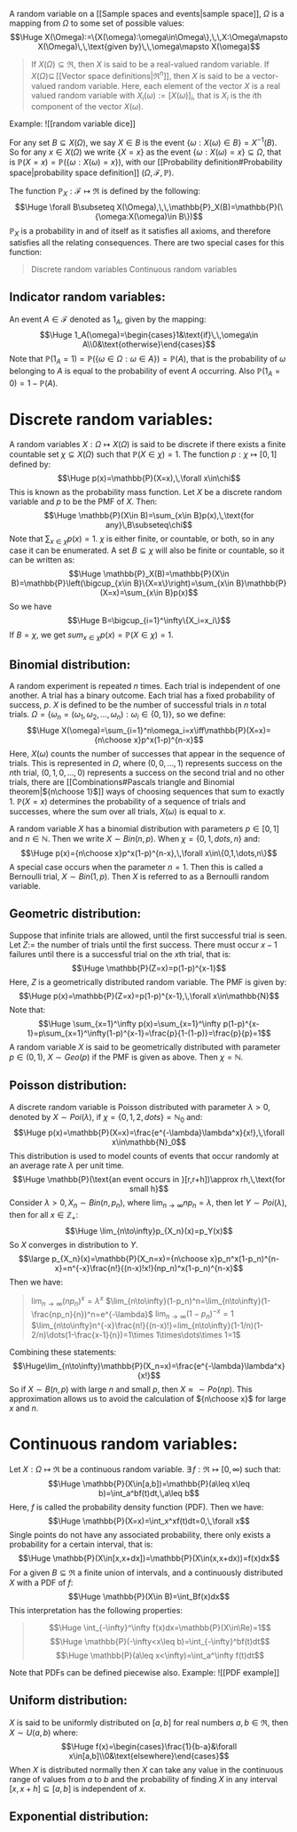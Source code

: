 
A random variable on a [[Sample spaces and events|sample space]], $\Omega$ is a mapping from $\Omega$ to some set of possible values:$$\Huge X(\Omega):=\{X(\omega):\omega\in\Omega\},\,\,X:\Omega\mapsto X(\Omega)\,\,\text{given by}\,\,\omega\mapsto X(\omega)$$
> If $X(\Omega)\subseteq\Re$, then $X$ is said to be a real-valued random variable.
> If $X(\Omega)\subseteq\,$[[Vector space definitions|$\Re^n$]], then $X$ is said to be a vector-valued random variable. Here, each element of the vector $X$ is a real valued random variable with $X_i(\omega):=[X(\omega)]_i$, that is $X_i$ is the $i$th component of the vector $X(\omega)$.

Example:
![[random variable dice]]

For any set $B\subseteq X(\Omega)$, we say $X\in B$ is the event $\{\omega:X(\omega)\in B\}=X^{-1}(B)$. So for any $x\in X(\Omega)$ we write $\{X=x\}$ as the event $\{\omega:X(\omega)=x\}\subseteq\Omega$, that is $\mathbb{P}(X=x)=\mathbb{P}(\{\omega:X(\omega)=x\})$, with our [[Probability definition#Probability space|probability space definition]] $(\Omega, \mathcal{F}, \mathbb{P})$.

The function $\mathbb{P}_X:\mathcal{F}\mapsto\Re$ is defined by the following:$$\Huge \forall B\subseteq X(\Omega),\,\,\mathbb{P}_X(B)=\mathbb{P}(\{\omega:X(\omega)\in B\})$$
$\mathbb{P}_X$ is a probability in and of itself as it satisfies all axioms, and therefore satisfies all the relating consequences. There are two special cases for this function:
> Discrete random variables
> Continuous random variables

## Indicator random variables:

An event $A\in\mathcal{F}$ denoted as $1_A$, given by the mapping:
$$\Huge 1_A(\omega)=\begin{cases}1&\text{if}\,\,\omega\in A\\0&\text{otherwise}\end{cases}$$
Note that $\mathbb{P}(1_A=1)=\mathbb{P}(\{\omega\in\Omega:\omega\in A\})=\mathbb{P}(A)$, that is the probability of $\omega$ belonging to $A$ is equal to the probability of event $A$ occurring. Also $\mathbb{P}(1_A=0)=1-\mathbb{P}(A)$.


# Discrete random variables:

A random variables $X:\Omega\mapsto X(\Omega)$ is said to be discrete if there exists a finite countable set $\chi\subseteq X(\Omega)$ such that $\mathbb{P}(X\in\chi)=1$. The function $p:\chi\mapsto[0,1]$ defined by:$$\Huge p(x)=\mathbb{P}(X=x),\,\forall x\in\chi$$
This is known as the probability mass function. Let $X$ be a discrete random variable and $p$ to be the PMF of $X$. Then:
$$\Huge \mathbb{P}(X\in B)=\sum_{x\in B}p(x),\,\text{for any}\,B\subseteq\chi$$
Note that $\sum_{x\in\chi}p(x)=1$. $\chi$ is either finite, or countable, or both, so in any case it can be enumerated. A set $B\subseteq\chi$ will also be finite or countable, so it can be written as:$$\Huge \mathbb{P}_X(B)=\mathbb{P}(X\in B)=\mathbb{P}\left(\bigcup_{x\in B}\{X=x\}\right)=\sum_{x\in B}\mathbb{P}(X=x)=\sum_{x\in B}p(x)$$
So we have $$\Huge B=\bigcup_{i=1}^\infty\{X_i=x_i\}$$
If $B=\chi$, we get $sum_{x\in\chi}p(x)=\mathbb{P}(X\in\chi)=1$.

## Binomial distribution:

A random experiment is repeated $n$ times. Each trial is independent of one another. A trial has a binary outcome. Each trial has a fixed probability of success, $p$. $X$ is defined to be the number of successful trials in $n$ total trials. $\Omega=\{\omega_n=(\omega_1,\omega_2,\dots,\omega_n):\omega_i\in\{0,1\}\}$, so we define:$$\Huge X(\omega)=\sum_{i=1}^n\omega_i=x\iff\mathbb{P}(X=x)={n\choose x}p^x(1-p)^{n-x}$$
Here, $X(\omega)$ counts the number of successes that appear in the sequence of trials. This is represented in $\Omega$, where $(0,0,\dots,1)$ represents success on the $n$th trial, $(0,1,0,\dots,0)$ represents a success on the second trial and no other trials, there are [[Combinations#Pascals triangle and Binomial theorem|${n\choose 1}$]] ways of choosing sequences that sum to exactly 1. $\mathbb{P}(X=x)$ determines the probability of a sequence of trials and successes, where the sum over all trials, $X(\omega)$ is equal to $x$.

A random variable $X$ has a binomial distribution with parameters $p\in[0,1]$ and $n\in\mathbb{N}$. Then we write $X\sim Bin(n,p)$. When $\chi=\{0,1,dots,n\}$ and:$$\Huge p(x)={n\choose x}p^x(1-p)^{n-x},\,\forall x\in\{0,1,\dots,n\}$$
A special case occurs when the parameter $n=1$. Then this is called a Bernoulli trial, $X\sim Bin(1,p)$. Then $X$ is referred to as a Bernoulli random variable.

## Geometric distribution:

Suppose that infinite trials are allowed, until the first successful trial is seen. Let $Z:=$ the number of trials until the first success. There must occur $x-1$ failures until there is a successful trial on the $x$th trial, that is:$$\Huge \mathbb{P}(Z=x)=p(1-p)^{x-1}$$
Here, $Z$ is a geometrically distributed random variable. The PMF is given by:$$\Huge p(x)=\mathbb{P}(Z=x)=p(1-p)^{x-1},\,\forall x\in\mathbb{N}$$
Note that:
$$\Huge \sum_{x=1}^\infty p(x)=\sum_{x=1}^\infty p(1-p)^{x-1}=p\sum_{x=1}^\infty(1-p)^{x-1}=\frac{p}{1-(1-p)}=\frac{p}{p}=1$$
A random variable $X$ is said to be geometrically distributed with parameter $p\in(0,1)$, $X\sim Geo(p)$ if the PMF is given as above. Then $\chi=\mathbb{N}$.

## Poisson distribution:

A discrete random variable is Poisson distributed with parameter $\lambda>0$, denoted by $X\sim Poi(\lambda)$, if $\chi=\{0,1,2,dots\}=\mathbb{N}_0$ and:
$$\Huge p(x)=\mathbb{P}(X=x)=\frac{e^{-\lambda}\lambda^x}{x!},\,\forall x\in\mathbb{N}_0$$
This distribution is used to model counts of events that occur randomly at an average rate $\lambda$ per unit time. $$\Huge \mathbb{P}(\text{an event occurs in }[r,r+h])\approx rh,\,\text{for small h}$$
Consider $\lambda>0,\,X_n\sim Bin(n,p_n)$, where $\lim_{n\to\infty}np_n=\lambda$, then let $Y\sim Poi(\lambda)$, then for all $x\in\mathbb{Z}_+$:$$\Huge \lim_{n\to\infty}p_{X_n}(x)=p_Y(x)$$
So $X$ converges in distribution to $Y$. $$\large p_{X_n}(x)=\mathbb{P}(X_n=x)={n\choose x}p_n^x(1-p_n)^{n-x}=n^{-x}\frac{n!}{(n-x)!x!}(np_n)^x(1-p_n)^{n-x}$$
Then we have:
> $\lim_{n\to\infty}(np_n)^x=\lambda^x$
> $\lim_{n\to\infty}(1-p_n)^n=\lim_{n\to\infty}(1-\frac{np_n}{n})^n=e^{-\lambda}$
> $\lim_{n\to\infty}(1-p_n)^{-x}=1$
> $\lim_{n\to\infty}n^{-x}\frac{n!}{(n-x)!}=lim_{n\to\infty}(1-1/n)(1-2/n)\dots(1-\frac{x-1}{n})=1\times 1\times\dots\times 1=1$

Combining these statements:
$$\Huge\lim_{n\to\infty}\mathbb{P}(X_n=x)=\frac{e^{-\lambda}\lambda^x}{x!}$$
So if $X\sim B(n,p)$ with large $n$ and small $p$, then $X\approx\sim Po(np)$. This approximation allows us to avoid the calculation of ${n\choose x}$ for large $x$ and $n$.

# Continuous random variables:

Let $X:\Omega\mapsto\Re$ be a continuous random variable. $\exists\,f:\Re\mapsto[0,\infty)$ such that:$$\Huge \mathbb{P}(X\in[a,b])=\mathbb{P}(a\leq x\leq b)=\int_a^bf(t)dt,\,a\leq b$$
Here, $f$ is called the probability density function (PDF). Then we have:
$$\Huge \mathbb{P}(X=x)=\int_x^xf(t)dt=0,\,\forall x$$
Single points do not have any associated probability, there only exists a probability for a certain interval, that is:$$\Huge \mathbb{P}(X\in[x,x+dx])=\mathbb{P}(X\in(x,x+dx))=f(x)dx$$
For a given $B\subseteq\Re$ a finite union of intervals, and a continuously distributed $X$ with a PDF of $f$:$$\Huge \mathbb{P}(X\in B)=\int_Bf(x)dx$$
This interpretation has the following properties:
>$$\Huge \int_{-\infty}^\infty f(x)dx=\mathbb{P}(X\in\Re)=1$$
>$$\Huge \mathbb{P}(-\infty<x\leq b)=\int_{-\infty}^bf(t)dt$$
>$$\Huge \mathbb{P}(a\leq x<\infty)=\int_a^\infty f(t)dt$$

Note that PDFs can be defined piecewise also. Example:
![[PDF example]]

## Uniform distribution:

$X$ is said to be uniformly distributed on $[a,b]$ for real numbers $a,b\in\Re$, then $X\sim U(a,b)$ where:$$\Huge f(x)=\begin{cases}\frac{1}{b-a}&\forall x\in[a,b]\\0&\text{elsewhere}\end{cases}$$
When $X$ is distributed normally then $X$ can take any value in the continuous range of values from $a$ to $b$ and the probability of finding $X$ in any interval $[x,x+h]\subseteq[a,b]$ is independent of $x$.

## Exponential distribution:

